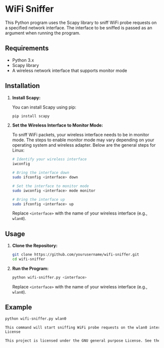 # WiFi Sniffer

This Python program uses the Scapy library to sniff WiFi probe requests on a specified network interface. The interface to be sniffed is passed as an argument when running the program.

## Requirements

- Python 3.x
- Scapy library
- A wireless network interface that supports monitor mode

## Installation

1. **Install Scapy:**

    You can install Scapy using pip:

    ```bash
    pip install scapy
    ```

2. **Set the Wireless Interface to Monitor Mode:**

    To sniff WiFi packets, your wireless interface needs to be in monitor mode. The steps to enable monitor mode may vary depending on your operating system and wireless adapter. Below are the general steps for Linux:

    ```bash
    # Identify your wireless interface
    iwconfig

    # Bring the interface down
    sudo ifconfig <interface> down

    # Set the interface to monitor mode
    sudo iwconfig <interface> mode monitor

    # Bring the interface up
    sudo ifconfig <interface> up
    ```

    Replace `<interface>` with the name of your wireless interface (e.g., `wlan0`).

## Usage

1. **Clone the Repository:**

    ```bash
    git clone https://github.com/yourusername/wifi-sniffer.git
    cd wifi-sniffer
    ```

2. **Run the Program:**

    ```bash
    python wifi-sniffer.py <interface>
    ```

    Replace `<interface>` with the name of your wireless interface (e.g., `wlan0`).

## Example

```bash
python wifi-sniffer.py wlan0

This command will start sniffing WiFi probe requests on the wlan0 interface.
License

This project is licensed under the GNU general purpose License. See the LICENSE file for details.
